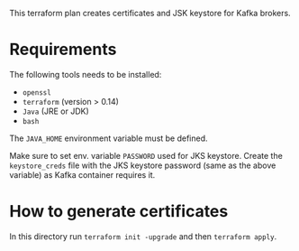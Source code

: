 This terraform plan creates certificates and JSK keystore for Kafka brokers.

# Requirements

The following tools needs to be installed:

* `openssl`
* `terraform` (version > 0.14)
* `Java` (JRE or JDK)
* `bash`

The `JAVA_HOME` environment variable must be defined.

Make sure to set env. variable `PASSWORD` used for JKS keystore.
Create the `keystore_creds` file with the JKS keystore password (same as the above variable) as Kafka container requires it.

# How to generate certificates

In this directory run `terraform init -upgrade` and then `terraform apply`.
